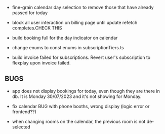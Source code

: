 
* fine-grain calendar day selection to remove those that have already passed for today

* block all user interaction on billing page until update refetch completes.CHECK THIS

* build booking full for the day indicator on calendar

* change enums to const enums in subscriptionTiers.ts

* build invoice failed for subscriptions. Revert user's subscription to flexplay upon invoice failed. 

## BUGS
* app does not display bookings for today, even though they are there in db. It is Monday 30/07/2023 and it's not showing for Monday. 

* fix calendar BUG with phone booths, wrong display (logic error or frontend??)

* when changing rooms on the calendar, the previous room is not de-selected
